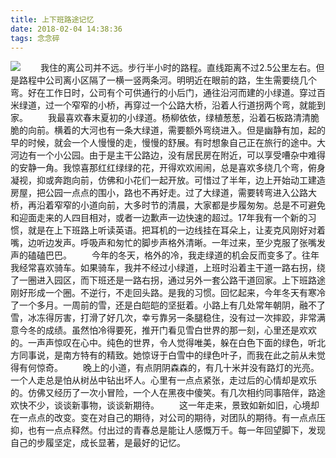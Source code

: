 ```yaml
---
title: 上下班路途记忆
date: 2018-02-04 14:38:36
tags: 念念碎
---
```

![](https://cdn.monniya.com/2018pic/dailycommute01.jpg)
  我住的离公司并不远。步行半小时的路程。直线距离不过2.5公里左右。但是路程中公司离小区隔了一横一竖两条河。明明近在眼前的路，生生需要绕几个弯。好在工作日时，公司有个可供通行的小后门，通往沿河而建的小绿道。穿过百米绿道，过一个窄窄的小桥，再穿过一个公路大桥，沿着人行道拐两个弯，就能到家。
  我最喜欢春末夏初的小绿道。杨柳依依，绿植葱葱，沿着石板路清清脆脆的向前。横着的大河也有一条大绿道，需要额外弯绕进入。但是幽静有加，起的早的时候，就会一个人慢慢的走，慢慢的舒展。有时想象自己正在旅行的途中。大河边有一个小公园。由于是主干公路边，没有居民房在附近，可以享受嘈杂中难得的安静一角。我惊喜那红红绿绿的花，开得欢欢闹闹，总是喜欢多绕几个弯，俯身凝视，抑或奔跑向前，仿佛和小花们一起开放。可惜过了半年，边上开始动工建造房屋，把公园一点点的围小，路也不再好走。过了大绿道，需要转弯进入公路大桥，再沿着窄窄的小道向前，大多时节的清晨，大家都是步履匆匆。总是不可避免和迎面走来的人四目相对，或者一边歉声一边快速的超过。17年我有一个新的习惯，就是在上下班路上听读英语。把耳机的一边线挂在耳朵上，让麦克风刚好对着嘴，边听边发声。呼吸声和匆忙的脚步声格外清晰。一年过来，至少克服了张嘴发声的磕磕巴巴。
  今年的冬天，格外的冷，我走绿道的机会反而变多了。往年我经常喜欢骑车。如果骑车，我并不经过小绿道，上班时沿着主干道一路右拐，绕了一圈进入园区，而下班还是一路右拐，通过另外一套公路干道回家。上下班路途刚好形成一个圈。不逆行，不走回头路。是我的习惯。回忆起来，今年冬天有寒冷了一个多月。一周前的雪，还是白皑皑的坚挺着。小路上有几处常年朝阴，融不了雪，冰冻得厉害，打滑了好几次，幸亏靠另一条腿稳住，没有过一次摔跤，非常满意今冬的成绩。虽然怕冷得要死，推开门看见雪白世界的那一刻，心里还是欢欢的。一声声惊叹在心中。纯色的世界，令人觉得唯美，躲在白色下面的绿色，听北方同事说，是南方特有的精致。她惊讶于白雪中的绿色叶子，而我在此之前从未觉得有何惊奇。
  晚上的小道，有点阴阴森森的，有几十米并没有路灯的光亮。一个人走总是怕从树丛中钻出坏人。心里有一点点紧张，走过后的心情却是欢乐的。仿佛又经历了一次小冒险，一个人在黑夜中傻笑。有几次相约同事陪伴，路途欢快不少，谈谈新事物，谈谈新期待。
  这一年走来，景致如新如旧，心境却在一点点的改变。变在对自己的期待，对公司的期待，对团队的期待。有一点点压抑，也有一点点释然。付出过的青春总是能让人感慨万千。每一年回望脚下，发现自己的步履坚定，成长显著，是最好的记忆。